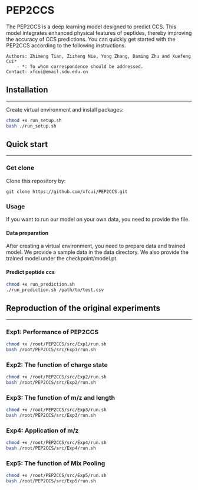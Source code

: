 # PEP2CCS
The PEP2CCS is a deep learning model designed to predict CCS. This model integrates enhanced physical features of peptides, thereby improving the accuracy of CCS predictions. You can quickly get started with the PEP2CCS according to the following instructions.

```
Authors: Zhimeng Tian, Zizheng Nie, Yong Zhang, Daming Zhu and Xuefeng Cui*
    - *: To whom correspondence should be addressed.
Contact: xfcui@email.sdu.edu.cn
```

## Installation
---
Create virtual environment and install packages:
```bash
chmod +x run_setup.sh
bash ./run_setup.sh
```

## Quick start
---
### Get clone
Clone this repository by:
```
git clone https://github.com/xfcui/PEP2CCS.git
```

### Usage
If you want to run our model on your own data, you need to provide the file.

#### Data preparation
After creating a virtual environment, you need to prepare data and trained model. We provide a sample data in the data directory. We also provide the trained model under the checkpoint/model.pt.

#### Predict peptide ccs
```bash
chmod +x run_prediction.sh
./run_prediction.sh /path/to/test.csv
```

## Reproduction of the original experiments
---
### Exp1: Performance of PEP2CCS
```bash
chmod +x /root/PEP2CCS/src/Exp1/run.sh
bash /root/PEP2CCS/src/Exp1/run.sh
```

### Exp2: The function of charge state
```bash
chmod +x /root/PEP2CCS/src/Exp2/run.sh
bash /root/PEP2CCS/src/Exp2/run.sh
```

### Exp3: The function of m/z and length
```bash
chmod +x /root/PEP2CCS/src/Exp3/run.sh
bash /root/PEP2CCS/src/Exp3/run.sh
```

### Exp4: Application of m/z
```bash
chmod +x /root/PEP2CCS/src/Exp4/run.sh
bash /root/PEP2CCS/src/Exp4/run.sh
```

### Exp5: The function of Mix Pooling
```bash
chmod +x /root/PEP2CCS/src/Exp5/run.sh
bash /root/PEP2CCS/src/Exp5/run.sh
```

